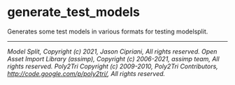 # generate_test_models

Generates some test models in various formats for testing modelsplit.

---

*Model Split, Copyright (c) 2021, Jason Cipriani, All rights reserved.*
*Open Asset Import Library (assimp), Copyright (c) 2006-2021, assimp team, All rights reserved.*
*Poly2Tri Copyright (c) 2009-2010, Poly2Tri Contributors, http://code.google.com/p/poly2tri/, All rights reserved.*